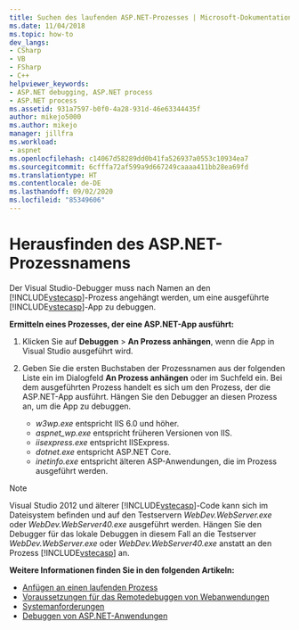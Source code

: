 ```yaml
---
title: Suchen des laufenden ASP.NET-Prozesses | Microsoft-Dokumentation
ms.date: 11/04/2018
ms.topic: how-to
dev_langs:
- CSharp
- VB
- FSharp
- C++
helpviewer_keywords:
- ASP.NET debugging, ASP.NET process
- ASP.NET process
ms.assetid: 931a7597-b0f0-4a28-931d-46e63344435f
author: mikejo5000
ms.author: mikejo
manager: jillfra
ms.workload:
- aspnet
ms.openlocfilehash: c14067d58289dd0b41fa526937a0553c10934ea7
ms.sourcegitcommit: 6cfffa72af599a9d667249caaaa411bb28ea69fd
ms.translationtype: HT
ms.contentlocale: de-DE
ms.lasthandoff: 09/02/2020
ms.locfileid: "85349606"
---
```

# <a name="find-the-name-of-the-aspnet-process"></a>Herausfinden des ASP.NET-Prozessnamens

Der Visual Studio-Debugger muss nach Namen an den [!INCLUDE[vstecasp](../code-quality/includes/vstecasp_md.md)]-Prozess angehängt werden, um eine ausgeführte [!INCLUDE[vstecasp](../code-quality/includes/vstecasp_md.md)]-App zu debuggen.

**Ermitteln eines Prozesses, der eine ASP.NET-App ausführt:**

1. Klicken Sie auf **Debuggen** > **An Prozess anhängen**, wenn die App in Visual Studio ausgeführt wird.

1. Geben Sie die ersten Buchstaben der Prozessnamen aus der folgenden Liste ein im Dialogfeld **An Prozess anhängen** oder im Suchfeld ein. Bei dem ausgeführten Prozess handelt es sich um den Prozess, der die ASP.NET-App ausführt. Hängen Sie den Debugger an diesen Prozess an, um die App zu debuggen.

    - *w3wp.exe* entspricht IIS 6.0 und höher.
    - *aspnet_wp.exe* entspricht früheren Versionen von IIS.
    - *iisexpress.exe* entspricht IISExpress.
    - *dotnet.exe* entspricht ASP.NET Core.
    - *inetinfo.exe* entspricht älteren ASP-Anwendungen, die im Prozess ausgeführt werden.

>[!NOTE]
>Visual Studio 2012 und älterer [!INCLUDE[vstecasp](../code-quality/includes/vstecasp_md.md)]-Code kann sich im Dateisystem befinden und auf den Testservern *WebDev.WebServer.exe* oder *WebDev.WebServer40.exe* ausgeführt werden. Hängen Sie den Debugger für das lokale Debuggen in diesem Fall an die Testserver *WebDev.WebServer.exe* oder *WebDev.WebServer40.exe* anstatt an den Prozess [!INCLUDE[vstecasp](../code-quality/includes/vstecasp_md.md)] an.

**Weitere Informationen finden Sie in den folgenden Artikeln:**

- [Anfügen an einen laufenden Prozess](../debugger/attach-to-running-processes-with-the-visual-studio-debugger.md)
- [Voraussetzungen für das Remotedebuggen von Webanwendungen](remote-debugging-aspnet-on-a-remote-iis-7-5-computer.md)
- [Systemanforderungen](../debugger/aspnet-debugging-system-requirements.md)
- [Debuggen von ASP.NET-Anwendungen](../debugger/how-to-enable-debugging-for-aspnet-applications.md)